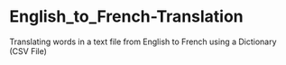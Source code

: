 # English_to_French-Translation
Translating words in a text file from English to French using a Dictionary (CSV File)
